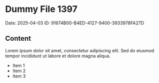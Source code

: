 # Dummy File 1397

Date: 2025-04-03
ID: 91674B00-B4ED-4127-9400-3933978FA27D

## Content

Lorem ipsum dolor sit amet, consectetur adipiscing elit.
Sed do eiusmod tempor incididunt ut labore et dolore magna aliqua.

* Item 1
* Item 2
* Item 3
